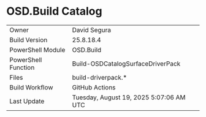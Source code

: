 ﻿# OSD.Build Catalog

| | |
|-|-|
| Owner | David Segura |
| Build Version | 25.8.18.4 |
| PowerShell Module | OSD.Build |
| PowerShell Function | Build-OSDCatalogSurfaceDriverPack |
| Files | build-driverpack.* |
| Build Workflow | GitHub Actions |
| Last Update | Tuesday, August 19, 2025 5:07:06 AM UTC |
